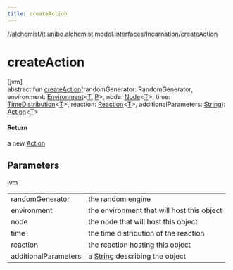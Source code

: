 ```yaml
---
title: createAction
---
```

//[alchemist](../../../index.html)/[it.unibo.alchemist.model.interfaces](../index.html)/[Incarnation](index.html)/[createAction](create-action.html)



# createAction



[jvm]\
abstract fun [createAction](create-action.html)(randomGenerator: RandomGenerator, environment: [Environment](../-environment/index.html)<[T](../../it.unibo.alchemist.core.interfaces/-scheduler/index.html), [P](../-position2-d/index.html)>, node: [Node](../-node/index.html)<[T](../../it.unibo.alchemist.core.interfaces/-scheduler/index.html)>, time: [TimeDistribution](../-time-distribution/index.html)<[T](../../it.unibo.alchemist.core.interfaces/-scheduler/index.html)>, reaction: [Reaction](../-reaction/index.html)<[T](../../it.unibo.alchemist.core.interfaces/-scheduler/index.html)>, additionalParameters: [String](https://docs.oracle.com/javase/8/docs/api/java/lang/String.html)): [Action](../-action/index.html)<[T](../../it.unibo.alchemist.core.interfaces/-scheduler/index.html)>



#### Return



a new [Action](../-action/index.html)



## Parameters


jvm

| | |
|---|---|
| randomGenerator | the random engine |
| environment | the environment that will host this object |
| node | the node that will host this object |
| time | the time distribution of the reaction |
| reaction | the reaction hosting this object |
| additionalParameters | a [String](https://docs.oracle.com/javase/8/docs/api/java/lang/String.html) describing the object |




